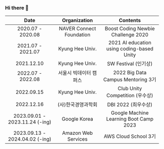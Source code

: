 ### Hi there 👋


<table>
<thead>
<tr>
<th align="center">Date</th>
<th align="center">Organization</th>
<th align="center">Contents</th>
</tr>
</thead>
<tbody>
<tr>
<td align="center">2020.07 - 2020.08</td>
<td align="center">NAVER Connect Foundation</td>
<td align="center">Boost Coding Newbie Challenge 2020</td>
</tr>
<tr>
<td align="center">2021.07 - 2021.07</td>
<td align="center">Kyung Hee Univ.</td>
<td align="center">2021 AI education using coding-based Unity</td>
</tr>
<tr>
<td align="center">2021.12.10</td>
<td align="center">Kyung Hee Univ.</td>
<td align="center">SW Festival (인기상)</td>
</tr>
<tr>
<td align="center">2022.07 - 2022.08</td>
<td align="center">서울시 빅데이터 캠퍼스</td>
<td align="center">2022 Big Data Campus Mentoring 3기</td>
</tr>
<tr>
<td align="center">2022.09.15</td>
<td align="center">Kyung Hee Univ.</td>
<td align="center">Club Unity Competition (우수상)</td>
</tr>
<tr>
<td align="center">2022.12.16</td>
<td align="center">(사)한국경영과학회</td>
<td align="center">DBI 2022 (최우수상)</td>
</tr>
<tr>
<td align="center">2023.09.01 - 2023.11.24 (-ing)</td>
<td align="center">Google Korea</td>
<td align="center">Google Machine Learning Boot Camp 2023</td>
</tr>
<tr>
<td align="center">2023.09.13 - 2024.04.02 (-ing)</td>
<td align="center">Amazon Web Services</td>
<td align="center">AWS Cloud School 3기</td>
</tr>
</tbody>
</table>

<!-- [![GitHub Streak](https://github-readme-streak-stats.herokuapp.com/?user=dhkim1206&theme=tokyonight)](https://git.io/streak-stats)
<img src="https://raw.githubusercontent.com/dhkim1206/github-stats-transparent/output/generated/languages.svg" width="49.2%" /> -->
<!-- [![DoHyung's GitHub stats](https://github-readme-stats.vercel.app/api?username=dhkim1206&include_all_commits=true&theme=nord&hide_border=true&count_private=true)](https://github.com/dhkim1206/github-readme-stats) -->
<!--
**dhkim1206/dhkim1206** is a ✨ _special_ ✨ repository because its `README.md` (this file) appears on your GitHub profile.

Here are some ideas to get you started:

- 🔭 I’m currently working on ...
- 🌱 I’m currently learning ...
- 👯 I’m looking to collaborate on ...
- 🤔 I’m looking for help with ...
- 💬 Ask me about ...
- 📫 How to reach me: ...
- 😄 Pronouns: ...
- ⚡ Fun fact: ...
-->
